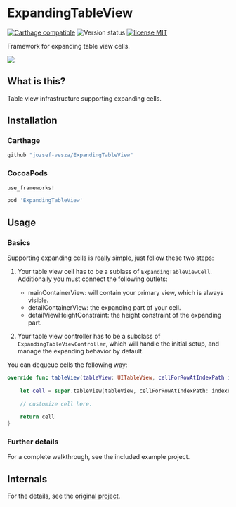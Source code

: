 # ExpandingTableView

[![Carthage compatible](https://img.shields.io/badge/Carthage-compatible-4BC51D.svg?style=flat)](https://github.com/Carthage/Carthage) ![Version status](https://img.shields.io/cocoapods/v/ExpandingTableView.svg) [![license MIT](http://img.shields.io/badge/license-MIT-orange.png)][mitLink]

Framework for expanding table view cells.

![][working gif]

## What is this?

Table view infrastructure supporting expanding cells.

## Installation

### Carthage

````bash
github "jozsef-vesza/ExpandingTableView"
````

### CocoaPods

````ruby
use_frameworks!

pod 'ExpandingTableView'
````

## Usage

### Basics

Supporting expanding cells is really simple, just follow these two steps:

1. Your table view cell has to be a sublass of `ExpandingTableViewCell`. Additionally you must connect the following outlets:

	* mainContainerView: will contain your primary view, which is always visible.
	* detailContainerView: the expanding part of your cell.
	* detailViewHeightConstraint: the height constraint of the expanding part.

2. Your table view controller has to be a subclass of `ExpandingTableViewController`, which will handle the initial setup, and manage the expanding behavior by default.

You can dequeue cells the following way:

```swift
override func tableView(tableView: UITableView, cellForRowAtIndexPath indexPath: NSIndexPath) -> UITableViewCell {
    
    let cell = super.tableView(tableView, cellForRowAtIndexPath: indexPath) as! ExampleCell
    
    // customize cell here.
    
    return cell
}
```

### Further details

For a complete walkthrough, see the included example project.

## Internals

For the details, see the [original project][example project].

[working gif]: https://camo.githubusercontent.com/9493a28fa722a6bd6a64d24189be10d0d1d9bff4/687474703a2f2f692e696d6775722e636f6d2f333154565172392e676966

[example project]: https://github.com/jozsef-vesza/ExpandableTableView

[mitLink]:http://opensource.org/licenses/MIT